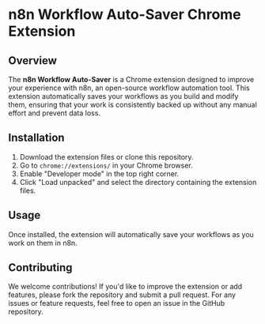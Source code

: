 # n8n Workflow Auto-Saver Chrome Extension

## Overview

The **n8n Workflow Auto-Saver** is a Chrome extension designed to improve your experience with n8n, an open-source workflow automation tool. This extension automatically saves your workflows as you build and modify them, ensuring that your work is consistently backed up without any manual effort and prevent data loss.

## Installation

1. Download the extension files or clone this repository.
2. Go to `chrome://extensions/` in your Chrome browser.
3. Enable "Developer mode" in the top right corner.
4. Click "Load unpacked" and select the directory containing the extension files.

## Usage

Once installed, the extension will automatically save your workflows as you work on them in n8n.

## Contributing

We welcome contributions! If you'd like to improve the extension or add features, please fork the repository and submit a pull request. For any issues or feature requests, feel free to open an issue in the GitHub repository.